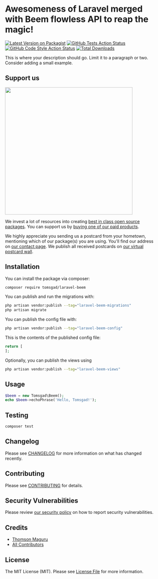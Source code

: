 # Awesomeness of Laravel merged with Beem flowless API to reap the magic!

[![Latest Version on Packagist](https://img.shields.io/packagist/v/tomsgad/laravel-beem.svg?style=flat-square)](https://packagist.org/packages/tomsgad/laravel-beem)
[![GitHub Tests Action Status](https://img.shields.io/github/workflow/status/tomsgad/laravel-beem/run-tests?label=tests)](https://github.com/tomsgad/laravel-beem/actions?query=workflow%3Arun-tests+branch%3Amain)
[![GitHub Code Style Action Status](https://img.shields.io/github/workflow/status/tomsgad/laravel-beem/Check%20&%20fix%20styling?label=code%20style)](https://github.com/tomsgad/laravel-beem/actions?query=workflow%3A"Check+%26+fix+styling"+branch%3Amain)
[![Total Downloads](https://img.shields.io/packagist/dt/tomsgad/laravel-beem.svg?style=flat-square)](https://packagist.org/packages/tomsgad/laravel-beem)

This is where your description should go. Limit it to a paragraph or two. Consider adding a small example.

## Support us

[<img src="https://github-ads.s3.eu-central-1.amazonaws.com/laravel-beem.jpg?t=1" width="419px" />](https://spatie.be/github-ad-click/laravel-beem)

We invest a lot of resources into creating [best in class open source packages](https://spatie.be/open-source). You can support us by [buying one of our paid products](https://spatie.be/open-source/support-us).

We highly appreciate you sending us a postcard from your hometown, mentioning which of our package(s) you are using. You'll find our address on [our contact page](https://spatie.be/about-us). We publish all received postcards on [our virtual postcard wall](https://spatie.be/open-source/postcards).

## Installation

You can install the package via composer:

```bash
composer require tomsgad/laravel-beem
```

You can publish and run the migrations with:

```bash
php artisan vendor:publish --tag="laravel-beem-migrations"
php artisan migrate
```

You can publish the config file with:

```bash
php artisan vendor:publish --tag="laravel-beem-config"
```

This is the contents of the published config file:

```php
return [
];
```

Optionally, you can publish the views using

```bash
php artisan vendor:publish --tag="laravel-beem-views"
```

## Usage

```php
$beem = new Tomsgad\Beem();
echo $beem->echoPhrase('Hello, Tomsgad!');
```

## Testing

```bash
composer test
```

## Changelog

Please see [CHANGELOG](CHANGELOG.md) for more information on what has changed recently.

## Contributing

Please see [CONTRIBUTING](https://github.com/spatie/.github/blob/main/CONTRIBUTING.md) for details.

## Security Vulnerabilities

Please review [our security policy](../../security/policy) on how to report security vulnerabilities.

## Credits

- [Thomson Maguru](https://github.com/tomsgad)
- [All Contributors](../../contributors)

## License

The MIT License (MIT). Please see [License File](LICENSE.md) for more information.
